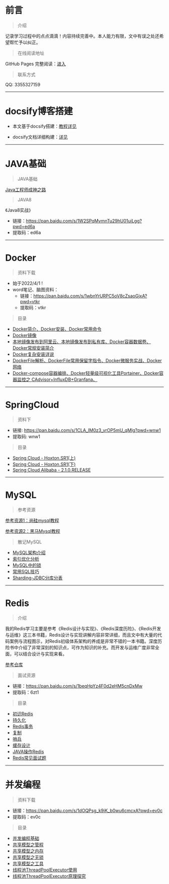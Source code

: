 # 前言

> 介绍

记录学习过程中的点点滴滴！内容持续完善中。本人能力有限，文中有误之处还希望帮忙予以纠正。

> 在线阅读地址

GitHub Pages 完整阅读：[进入](https://yznotes.cn/)

> 联系方式

[//]: # (![]&#40;https://studyimages.oss-cn-beijing.aliyuncs.com/img/qqImage.png&#41; )
QQ: 3355327159


---

# docsify博客搭建

- 本文基于docsify搭建：[教程详见](https://mp.weixin.qq.com/s/aK9Z9RkqWMUpcNzUREEx4Q)

- docsify文档详细构建：[详见](https://notebook.js.org/#/Project/Docsify/docsifyNotes)

---
# JAVA基础

> JAVA基础

[Java工程师成神之路](https://hollischuang.gitee.io/tobetopjavaer/#/)

> JAVA8

《Java8实战》
- 链接：https://pan.baidu.com/s/1W2SPqMvmnTu29hU01uiLgg?pwd=ed6a 
- 提取码：ed6a
  
---

# Docker

> 资料下载

- 始于2022/4/1 !
- word笔记、脑图资料：
    - 链接：https://pan.baidu.com/s/1wbnYrURPC5oV8cZsaoGjxA?pwd=vtkr
    - 提取码：vtkr
    
> 目录

   - [Docker简介、Docker安装、Docker常用命令](/md/Docker/基础篇/基础篇一.md)
   - [Docker镜像](/md/Docker/基础篇/基础篇二.md)
   - [本地镜像发布到阿里云、本地镜像发布到私有库、Docker容器数据卷、Docker常规安装简介](/md/Docker/基础篇/基础篇三.md)
   - [Docker复杂安装详说](/md/Docker/高级篇/高级篇一.md)
   - [DockerFile解析、DockerFile常用保留字指令、Docker微服务实战、Docker网络](/md/Docker/高级篇/高级篇二.md)
   - [Docker-compose容器编排、Docker轻量级可视化工具Portainer、Docker容器监控之 CAdvisor+InfluxDB+Granfana、](/md/Docker/高级篇/高级篇三.md)
   

---

# SpringCloud

> 资料下

- 链接: https://pan.baidu.com/s/1CLA_IM0z3_vrOP5mU_qMlg?pwd=wnw1
- 提取码: wnw1 

> 目录

   - [Spring Cloud - Hoxton.SR1(上)](/md/SpringCloud/SpringCloud上/README.md)
   - [Spring Cloud - Hoxton.SR1(下)](/md/SpringCloud/SpringCloud下/README.md)
   - [Spring Cloud Alibaba - 2.1.0.RELEASE](/md/SpringCloud/SpringCloudAlibaba/README.md)

---

# MySQL

> 参考资源

[参考资源1：尚硅mysql教程](https://www.bilibili.com/video/BV12b411K7Zu)

[参考资源2：黑马Mysql教程](https://www.baidu.com)

> 散记MySQL

   - [MySQL架构介绍](/md/mysql/散记MySQL/MySQL架构介绍/README.md)
   - [索引优化分析](/md/mysql/散记MySQL/索引优化分析/README.md)
   - [MySQL中的锁](/md/mysql/散记MySQL/MySQL中的锁/README.md)
   - [常用SQL技巧](/md/mysql/散记MySQL/常用SQL技巧/README.md)
   - [Sharding-JDBC分库分表](/md/mysql/散记MySQL/Sharding-JDBC分库分表/README.md)
   
---

# Redis

> 介绍
   
我的Redis学习主要是参考《Redis设计与实现》、《Redis深度历险》、《Redis开发与运维》这三本书籍，Redis设计与实现讲解内容非常详细，而且文中有大量的代码案例与流程图示，对Redis初级体系架构的养成是非常不错的一本书籍。深度历险书中介绍了非常深刻的知识点，可作为知识的补充。而开发与运维广度非常全面，可以结合设计与实现来看。

[参考仓库](https://gitee.com/LastedMemory/LearningNotes/tree/master)

> 面试资源

- 链接：https://pan.baidu.com/s/1beqHpYz4F0d2eHM5cnDxMw 
- 提取码：6zt1 

> 目录

   - [初识Redis](/md/Redis/初识Redis/README.md)
   - [持久化](/md/Redis/持久化/README.md)
   - [Redis事务](/md/Redis/Redis事务/README.md)
   - [复制](/md/Redis/复制/README.md)
   - [哨兵](/md/Redis/哨兵/README.md)
   - [缓存设计](/md/Redis/缓存设计/README.md)
   - [JAVA操作Redis](/md/Redis/JAVA操作Redis/README.md)
   - [Redis常见面试题](/md/Redis/Redis常见面试题/README.md)

---

# 并发编程

> 资料下载

- 链接：https://pan.baidu.com/s/1dOQPsg_k9iK_b0wu6cmcxA?pwd=ev0c 
- 提取码：ev0c

> 目录

   - [并发编程基础](/md/并发编程/并发编程基础/README.md)
   - [共享模型之管程](/md/并发编程/共享模型之管程/README.md)
   - [共享模型之内存](/md/并发编程/共享模型之内存/README.md)
   - [共享模型之无锁](/md/并发编程/共享模型之无锁/README.md)
   - [共享模型之工具](/md/并发编程/共享模型之工具/README.md)
   - [线程池ThreadPoolExecutor使用](/md/并发编程/线程池ThreadPoolExecutor使用/README.md)
   - [线程池ThreadPoolExecutor原理探究](/md/并发编程/线程池ThreadPoolExecutor原理探究/README.md)